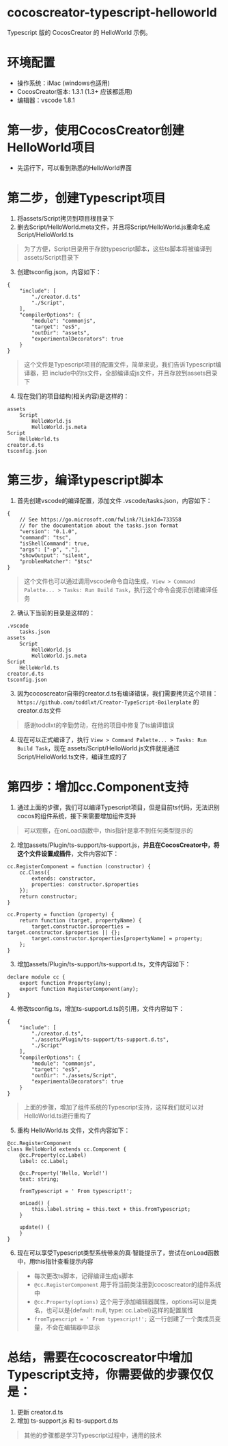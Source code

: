 # cocoscreator-typescript-helloworld
Typescript 版的 CocosCreator 的 HelloWorld 示例。

# 环境配置
* 操作系统：iMac (windows也适用)
* CocosCreator版本: 1.3.1 (1.3+ 应该都适用)
* 编辑器：vscode 1.8.1

# 第一步，使用CocosCreator创建HelloWorld项目
* 先运行下，可以看到熟悉的HelloWorld界面

# 第二步，创建Typescript项目
1. 将assets/Script拷贝到项目根目录下
2. 删去Script/HelloWorld.meta文件，并且将Script/HelloWorld.js重命名成Script/HelloWorld.ts
> 为了方便，Script目录用于存放typescript脚本，这些ts脚本将被编译到assets/Script目录下

3. 创建tsconfig.json，内容如下：
```
{
    "include": [
        "./creator.d.ts"
        "./Script",
    ],
    "compilerOptions": {
        "module": "commonjs",
        "target": "es5",
        "outDir": "assets",
        "experimentalDecorators": true
    }
}
```
> 这个文件是Typescript项目的配置文件，简单来说，我们告诉Typescript编译器，把 include中的ts文件，全部编译成js文件，并且存放到assets目录下

4. 现在我们的项目结构(相关内容)是这样的：
```
assets
    Script
        HelloWorld.js
        HelloWorld.js.meta
Script
    HelloWorld.ts
creator.d.ts
tsconfig.json
```

# 第三步，编译typescript脚本
1. 首先创建vscode的编译配置，添加文件 .vscode/tasks.json，内容如下：
```
{
    // See https://go.microsoft.com/fwlink/?LinkId=733558
    // for the documentation about the tasks.json format
    "version": "0.1.0",
    "command": "tsc",
    "isShellCommand": true,
    "args": ["-p", "."],
    "showOutput": "silent",
    "problemMatcher": "$tsc"
}
```
> 这个文件也可以通过调用vscode命令自动生成，`View > Command Palette... > Tasks: Run Build Task`，执行这个命令会提示创建编译任务

2. 确认下当前的目录是这样的：
```
.vscode
    tasks.json
assets
    Script
        HelloWorld.js
        HelloWorld.js.meta
Script
    HelloWorld.ts
creator.d.ts
tsconfig.json
```

3. 因为cocoscreator自带的creator.d.ts有编译错误，我们需要拷贝这个项目：`https://github.com/toddlxt/Creator-TypeScript-Boilerplate` 的creator.d.ts文件
> 感谢toddlxt的辛勤劳动，在他的项目中修复了ts编译错误

4. 现在可以正式编译了，执行 `View > Command Palette... > Tasks: Run Build Task`，现在 assets/Script/HelloWorld.js文件就是通过 Script/HelloWorld.ts文件，编译生成的了

# 第四步：增加cc.Component支持
1. 通过上面的步骤，我们可以编译Typescript项目，但是目前ts代码，无法识别cocos的组件系统，接下来需要增加组件支持
> 可以观察，在onLoad函数中，this指针是拿不到任何类型提示的

2. 增加assets/Plugin/ts-support/ts-support.js，**并且在CocosCreator中，将这个文件设置成插件**，文件内容如下：
```
cc.RegisterComponent = function (constructor) {
    cc.Class({
        extends: constructor,
        properties: constructor.$properties
    });
    return constructor;
}

cc.Property = function (property) {
    return function (target, propertyName) {
        target.constructor.$properties = target.constructor.$properties || {};
        target.constructor.$properties[propertyName] = property;
    };
}
```

3. 增加assets/Plugin/ts-support/ts-support.d.ts，文件内容如下：
```
declare module cc {
    export function Property(any);
    export function RegisterComponent(any);
}
```

4. 修改tsconfig.ts，增加ts-support.d.ts的引用，文件内容如下：
```
{
    "include": [
        "./creator.d.ts",
        "./assets/Plugin/ts-support/ts-support.d.ts",
        "./Script"
    ],
    "compilerOptions": {
        "module": "commonjs",
        "target": "es5",
        "outDir": "./assets/Script",
        "experimentalDecorators": true
    }
}
```
> 上面的步骤，增加了组件系统的Typescript支持，这样我们就可以对HelloWorld.ts进行重构了

5. 重构 HelloWorld.ts 文件，文件内容如下：
```
@cc.RegisterComponent
class HelloWorld extends cc.Component {
    @cc.Property(cc.Label)
    label: cc.Label;

    @cc.Property('Hello, World!')
    text: string;

    fromTypescript = ' From typescript!';

    onLoad() {
        this.label.string = this.text + this.fromTypescript;
    }

    update() {
    }
}

```

6. 现在可以享受Typescript类型系统带来的真·智能提示了，尝试在onLoad函数中，用this指针查看提示内容
> * 每次更改ts脚本，记得编译生成js脚本
> * `@cc.RegisterComponent` 用于将当前类注册到cocoscreator的组件系统中
> * `@cc.Property(options)` 这个用于添加编辑器属性，options可以是类名，也可以是{default: null, type: cc.Label}这样的配置属性
> * `fromTypescript = ' From typescript!';` 这一行创建了一个类成员变量，不会在编辑器中显示

# 总结，需要在cocoscreator中增加 Typescript支持，你需要做的步骤仅仅是：
1. 更新 creator.d.ts
2. 增加 ts-support.js 和 ts-support.d.ts

> 其他的步骤都是学习Typescript过程中，通用的技术
